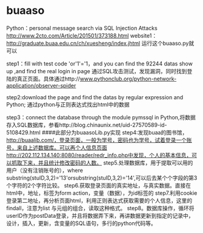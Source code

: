 # buaaso
Python：personal message search via SQL Injection Attacks 
http://www.2cto.com/Article/201501/373188.html
website1：http://graduate.buaa.edu.cn/ch/xuesheng/index.jhtml
运行这个buaaso.py就可以

step1：fill with test code 'or'1'='1，and you can find the 92244 datas show up ,and find the real login in page
  通过SQL攻击测试，发现漏洞，同时找到登陆的真正页面。具体通过http://www.pythonclub.org/python-network-application/observer-spider

step2:download the page and find the datas by regular expression and Python; 通过python与正则表达式找出html中的数据

step3：connect the database through the module pymssql in Python,将数据存入SQL数据库，参看http://blog.chinaunix.net/uid-27570589-id-5108429.html
####此部分为buaasoLib.py实现
step4:发现buaa的图书馆，http://buaalib.com/，登录页面，一般为学号，密码也为学号，试着登录一个账号，来自上述数据库。可以再个人信息页面http://202.112.134.140:8080/reader/redr_info.php中发现，个人的基本信息，可以抓取下来，并且统计修改密码的人数。
step5.处理数据库，用于提取可以用的用户（没有注销账号的），where substring(stuID,3,2)='13'orsubstring(stuID,3,2)='14',可以后去某个个字段的第3个字符的2个字符比较。
step6.获取登录页面的真实地址，与真实数据。直接在html中，地址，标签为form action，变量（数据），为id标签的
step7.利用cookie登录第二地址，再分析页面html，利用正则表达式获取需要的个人信息，这里的findall，注意为list 与元组的组合，读取这种格式。
step8。数据库操作，循环将userID作为postData登录，并且将数据弄下来，再讲数据更新到指定的记录中，设计，插入，更新，含变量的SQL语句，多行的python代码等。

